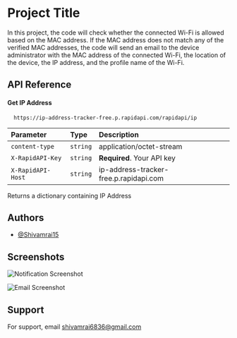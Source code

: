 
# Project Title

In this project, the code will check whether the connected Wi-Fi is allowed based on the MAC address. If the MAC address does not match any of the verified MAC addresses, the code will send an email to the device administrator with the MAC address of the connected Wi-Fi, the location of the device, the IP address, and the profile name of the Wi-Fi.


## API Reference

#### Get IP Address

```http
  https://ip-address-tracker-free.p.rapidapi.com/rapidapi/ip
```

| Parameter | Type     | Description                |
| :-------- | :------- | :------------------------- |
| `content-type` | `string` | application/octet-stream |
| `X-RapidAPI-Key` | `string` | **Required**. Your API key |
| `X-RapidAPI-Host` | `string` | ip-address-tracker-free.p.rapidapi.com |

Returns a dictionary containing IP Address

## Authors

- [@Shivamrai15](https://github.com/Shivamrai15)


## Screenshots

![Notification Screenshot](https://drive.google.com/uc?export=view&id=1PUxDsqaGXysh2uPny2Ff1IfZsIRAvKSy)

![Email Screenshot](https://drive.google.com/uc?export=view&id=1ZO5ilQTV-dB3mTECtSP6B2VOlNRvmYIX)

## Support

For support, email shivamrai6836@gmail.com
